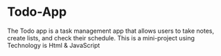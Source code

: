 # Todo-App
The Todo app is a task management app that allows users to take notes,
create lists, and check their schedule.
This is a mini-project using 
Technology is Html & JavaScript